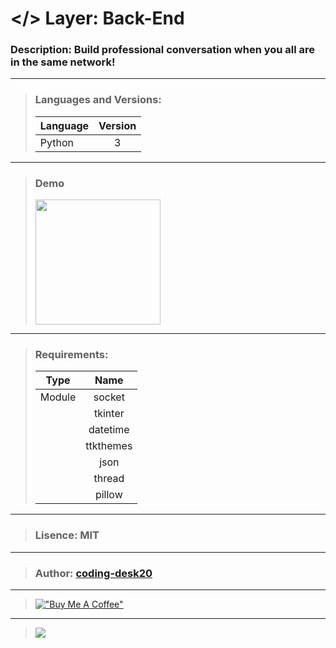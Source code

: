 # </> Layer: Back-End
### Description: Build professional conversation when you all are in the same network!
---
> ### Languages and Versions:
> | Language  | Version |
> | --------- |:-------:|
> | Python    | 3       |
---
> ### Demo
> <img src="https://drive.google.com/uc?export=download&id=117wra2BWO9p_9Sv8WebK8FURikTPy9Ef" width="200">
---
> ### Requirements:
> | Type      | Name      |
> | --------- |:---------:|
> | Module    | socket    |
> |           | tkinter   |
> |           | datetime  |
> |           | ttkthemes |
> |           | json      |
> |           | thread    |
> |           | pillow    |
---
> ###  Lisence: MIT
---
> ### Author: [coding-desk20](https://github.com/coding-desk20)
---
> [!["Buy Me A Coffee"](https://www.buymeacoffee.com/assets/img/custom_images/orange_img.png)](https://buymeacoffee.com/codingdesk20)
---
> [![](https://visitcount.itsvg.in/api?id=project-3&label=Project%20Visits&icon=3&pretty=true)](https://github.com/coding-desk20/Node)
